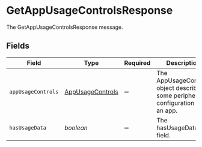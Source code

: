# GetAppUsageControlsResponse

The GetAppUsageControlsResponse message.


## Fields

| Field                                                                             | Type                                                                              | Required                                                                          | Description                                                                       |
| --------------------------------------------------------------------------------- | --------------------------------------------------------------------------------- | --------------------------------------------------------------------------------- | --------------------------------------------------------------------------------- |
| `appUsageControls`                                                                | [AppUsageControls](../../models/shared/appusagecontrols.md)                       | :heavy_minus_sign:                                                                |  The AppUsageControls object describes some peripheral configuration for an app.<br/> |
| `hasUsageData`                                                                    | *boolean*                                                                         | :heavy_minus_sign:                                                                | The hasUsageData field.                                                           |